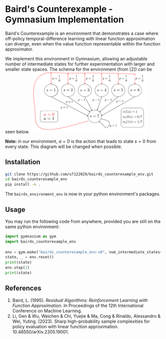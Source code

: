 # Baird's Counterexample - Gymnasium Implementation
Baird's Counterexample is an environment that demonstrates a case where off-policy temporal-difference learning with
linear function approximation can diverge, even when the value function representable within the function approximator.

We implement this environment in Gymnasium, allowing an adjustable number of intermediate states for further experimentation
with larger and smaller state spaces. The schema for the environment (from [2]) can be seen below.
<img src="img.png" alt="Environment Schema" style="width:75%; height:auto;">

**Note:** in our environment, $a = 0$ is the action that leads to state $s = 0$ from every state. This diagram will be changed
when possible.
## Installation
```bash
git clone https://github.com/u7122029/bairds_counterexample_env.git
cd bairds_counterexample_env
pip install -e .
```
The `bairds_environment_env` is now in your python environment's packages.
## Usage
You may run the following code from anywhere, provided you are still on the same python environment:
```python
import gymnasium as gym
import bairds_counterexample_env

env = gym.make("bairds_counterexample_env-v0", num_intermediate_states=6)
state, _ = env.reset()
print(state)
env.step(1)
print(state)
```
## References
1. Baird, L. (1995). *Residual Algorithms: Reinforcement Learning with Function Approximation*. In Proceedings of the 12th International Conference on Machine Learning.
2. Li, Gen & Wu, Weichen & Chi, Yuejie & Ma, Cong & Rinaldo, Alessandro & Wei, Yuting. (2023). Sharp high-probability sample complexities for policy evaluation with linear function approximation. 10.48550/arXiv.2305.19001. 
